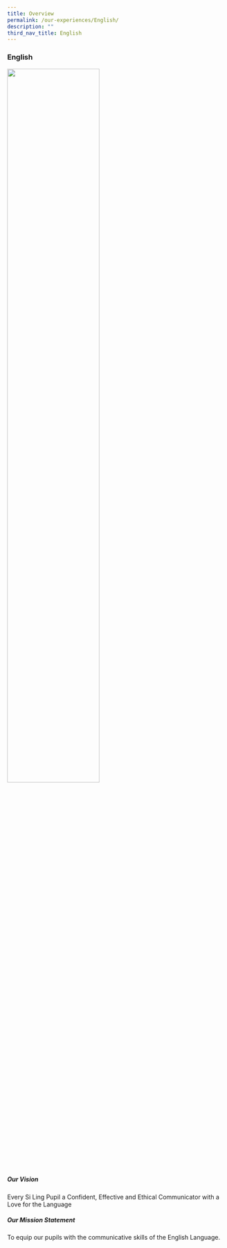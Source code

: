 ```yaml
---
title: Overview
permalink: /our-experiences/English/
description: ""
third_nav_title: English
---
```

### **English**
<a href="https://www.silingpri.moe.edu.sg/signature-programmes/ELMO/"><img src="/images/el1.png" style="width:65%">
</a>

##### Our Vision

Every Si Ling Pupil a Confident, Effective and Ethical Communicator with a Love for the Language

##### Our Mission Statement

To equip our pupils with the communicative skills of the English Language.